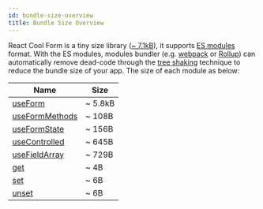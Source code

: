 ```yaml
---
id: bundle-size-overview
title: Bundle Size Overview
---
```


React Cool Form is a tiny size library ([~ 7.1kB](https://bundlephobia.com/result?p=react-cool-form)), it supports [ES modules](https://hacks.mozilla.org/2018/03/es-modules-a-cartoon-deep-dive) format. With the ES modules, modules bundler (e.g. [webpack](https://webpack.js.org) or [Rollup](https://rollupjs.org/guide)) can automatically remove dead-code through the [tree shaking](https://developer.mozilla.org/en-US/docs/Glossary/Tree_shaking) technique to reduce the bundle size of your app. The size of each module as below:

| Name                                                | Size    |
| --------------------------------------------------- | ------- |
| [useForm](../api-reference/use-form)                | ~ 5.8kB |
| [useFormMethods](../api-reference/use-form-methods) | ~ 108B  |
| [useFormState](../api-reference/use-form-state)     | ~ 156B  |
| [useControlled](../api-reference/use-controlled)    | ~ 645B  |
| [useFieldArray](../api-reference/use-field-array)   | ~ 729B  |
| [get](../api-reference/utility-functions#get)       | ~ 4B    |
| [set](../api-reference/utility-functions#set)       | ~ 6B    |
| [unset](../api-reference/utility-functions#unset)   | ~ 6B    |
